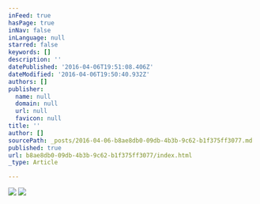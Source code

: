 ```yaml
---
inFeed: true
hasPage: true
inNav: false
inLanguage: null
starred: false
keywords: []
description: ''
datePublished: '2016-04-06T19:51:08.406Z'
dateModified: '2016-04-06T19:50:40.932Z'
authors: []
publisher:
  name: null
  domain: null
  url: null
  favicon: null
title: ''
author: []
sourcePath: _posts/2016-04-06-b8ae8db0-09db-4b3b-9c62-b1f375ff3077.md
published: true
url: b8ae8db0-09db-4b3b-9c62-b1f375ff3077/index.html
_type: Article

---
```

![](https://the-grid-user-content.s3-us-west-2.amazonaws.com/55ac0af7-7520-4128-8744-f7178e3ec83a.jpg)
![](https://the-grid-user-content.s3-us-west-2.amazonaws.com/d575be9f-12fe-4670-8443-dcf827cca3b4.bmp)